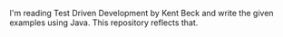 I'm reading Test Driven Development by Kent Beck and write the given examples using Java. This repository reflects that.
